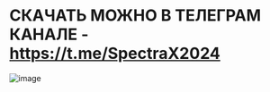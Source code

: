 # СКАЧАТЬ МОЖНО В ТЕЛЕГРАМ КАНАЛЕ - https://t.me/SpectraX2024
![image](https://github.com/user-attachments/assets/ea6a2aa6-bf0e-462a-9cd9-22bd5051245b)
